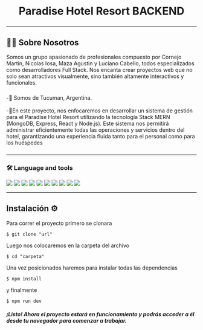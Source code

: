 <h1 align="center"> Paradise Hotel Resort BACKEND </h1>

###

<hr>

## 👩‍💻 Sobre Nosotros

<p>Somos un grupo apasionado de profesionales compuesto por Cornejo Martin, Nicolas Iosa, Maza Agustin y Luciano Cabello, todos especializados como desarrolladores Full Stack. Nos encanta crear proyectos web que no solo sean atractivos visualmente, sino también altamente interactivos y funcionales.</p>

###

<p align="left">-📍 Somos de Tucuman, Argentina.<br>
<br>-🔭En este proyecto, nos enfocaremos en desarrollar un sistema de gestión para el Paradise Hotel Resort utilizando la tecnología Stack MERN (MongoDB, Express, React y Node.js). Este sistema nos permitirá administrar eficientemente todas las operaciones y servicios dentro del hotel, garantizando una experiencia fluida tanto para el personal como para los huéspedes<br></p>

###

<hr>

<h3 align="left">🛠 Language and tools</h3>

<div>
<img src="https://img.shields.io/badge/HTML5-E34F26?style=for-the-badge&logo=html5&logoColor=white">
<img src="https://img.shields.io/badge/CSS3-1572B6?style=for-the-badge&logo=css3&logoColor=white">
<img src="https://img.shields.io/badge/JavaScript-F7DF1E?style=for-the-badge&logo=javascript&logoColor=black">
<img src="https://img.shields.io/badge/React-20232A?style=for-the-badge&logo=react&logoColor=61DAFB">
<img src="https://img.shields.io/badge/Bootstrap-563D7C?style=for-the-badge&logo=bootstrap&logoColor=white">
<img src="https://img.shields.io/badge/Netlify-00C7B7?style=for-the-badge&logo=netlify&logoColor=white">
<img src="https://img.shields.io/badge/Express%20js-000000?style=for-the-badge&logo=express&logoColor=white">
<img src="https://img.shields.io/badge/MongoDB-4EA94B?style=for-the-badge&logo=mongodb&logoColor=white">
<img src="https://img.shields.io/badge/Node.js-43853D?style=for-the-badge&logo=node.js&logoColor=white">
<img src="https://img.shields.io/badge/Vercel-000000?style=for-the-badge&logo=vercel&logoColor=white">
</div>

<hr>

## Instalación ⚙️

<p>Para correr el proyecto primero se clonara </p>

`$ git clone "url"`

Luego nos colocaremos en la carpeta del archivo

`$ cd "carpeta"`

Una vez posicionados haremos para instalar todas las dependencias

`$ npm install`

y finalmente 

`$ npm run dev`

<h5>¡Listo! Ahora el proyecto estará en funcionamiento y podrás acceder a él desde tu navegador para comenzar a trabajar.</h5>
